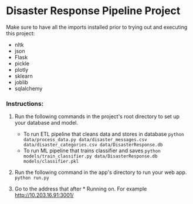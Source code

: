 # Disaster Response Pipeline Project

Make sure to have all the imports installed prior to trying out and executing this project:
- nltk
- json
- Flask
- pickle
- plotly
- sklearn
- joblib
- sqlalchemy


### Instructions:
1. Run the following commands in the project's root directory to set up your database and model.
    - To run ETL pipeline that cleans data and stores in database
        `python data/process_data.py data/disaster_messages.csv data/disaster_categories.csv data/DisasterResponse.db`
    - To run ML pipeline that trains classifier and saves
        `python models/train_classifier.py data/DisasterResponse.db models/classifier.pkl`

2. Run the following command in the app's directory to run your web app.
    `python run.py`

3. Go to the address that after * Running on. For example http://10.203.16.91:3001/
